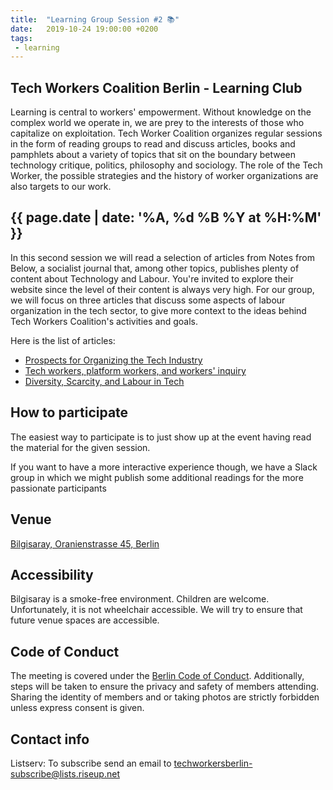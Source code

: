 ```yaml
---
title:  "Learning Group Session #2 📚"
date:   2019-10-24 19:00:00 +0200
tags:
 - learning
---
```


## Tech Workers Coalition Berlin - Learning Club
Learning is central to workers' empowerment. Without knowledge on the complex world we operate in, we are prey to the interests of those who capitalize on exploitation. Tech Worker Coalition organizes regular sessions in the form of reading groups to read and discuss articles, books and pamphlets about a variety of topics that sit on the boundary between technology critique, politics, philosophy and sociology. The role of the Tech Worker, the possible strategies and the history of worker organizations are also targets to our work.

## {{ page.date | date: '%A, %d %B %Y at %H:%M' }}
In this second session we will read a selection of articles from Notes from Below, a socialist journal that, among other topics, publishes plenty of content about Technology and Labour. You're invited to explore their website since the level of their content is always very high. For our group, we will focus on three articles that discuss some aspects of labour organization in the tech sector, to give more context to the ideas behind Tech Workers Coalition's activities and goals.

Here is the list of articles:

* [Prospects for Organizing the Tech Industry](https://notesfrombelow.org/article/prospects-for-organizing-the-tech-industry)
* [Tech workers, platform workers, and workers' inquiry](https://notesfrombelow.org/article/tech-workers-platform-workers-and-workers-inquiry)
* [Diversity, Scarcity, and Labour in Tech](https://notesfrombelow.org/article/diversity-scarcity-and-labour-in-tech)

## How to participate

The easiest way to participate is to just show up at the event having read the material for the given session.

If you want to have a more interactive experience though, we have a Slack group in which we might publish some additional readings for the more passionate participants

## Venue

[Bilgisaray, Oranienstrasse 45, Berlin](https://www.google.com/maps/place/Bilgisaray/@52.499971,13.4204474,17z/data=!3m1!4b1!4m5!3m4!1s0x47a84e34f7d3f0db:0x4a368a3631962abc!8m2!3d52.499971!4d13.4226362)

## Accessibility

Bilgisaray is a smoke-free environment. Children are welcome. Unfortunately, it is not wheelchair accessible. We will try to ensure that future venue spaces are accessible.


## Code of Conduct
The meeting is covered under the [Berlin Code of Conduct](https://berlincodeofconduct.org/). Additionally, steps will be taken to ensure the privacy and safety of members attending. Sharing the identity of members and or taking photos are strictly forbidden unless express consent is given.


## Contact info

Listserv: To subscribe send an email to [techworkersberlin-subscribe@lists.riseup.net](mailto:techworkersberlin-subscribe@lists.riseup.net)
